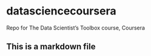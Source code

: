 datasciencecoursera
===================

Repo  for  The Data Scientist’s Toolbox course, Coursera
## This is a markdown file
